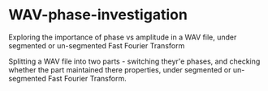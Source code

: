# WAV-phase-investigation
Exploring the importance of phase vs amplitude in a WAV file, under segmented or un-segmented Fast Fourier Transform

Splitting a WAV file into two parts - switching theyr'e phases, and checking whether the part maintained there properties, under segmented or un-segmented Fast Fourier Transform.
